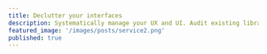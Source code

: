```yaml
---
title: Declutter your interfaces
description: Systematically manage your UX and UI. Audit existing libraries and extract best in breed patterns, refining the visual language, maintain and scale your products.
featured_image: '/images/posts/service2.png'
published: true
---
```

